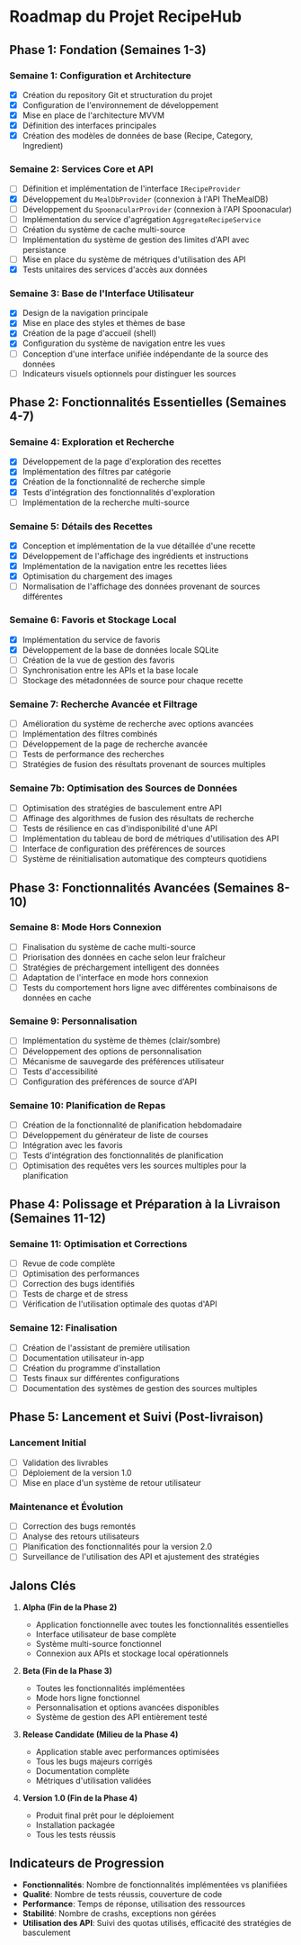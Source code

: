 # Roadmap du Projet RecipeHub

## Phase 1: Fondation (Semaines 1-3)

### Semaine 1: Configuration et Architecture
- [x] Création du repository Git et structuration du projet
- [x] Configuration de l'environnement de développement
- [x] Mise en place de l'architecture MVVM
- [x] Définition des interfaces principales
- [x] Création des modèles de données de base (Recipe, Category, Ingredient)

### Semaine 2: Services Core et API
- [ ] Définition et implémentation de l'interface `IRecipeProvider`
- [x] Développement du `MealDbProvider` (connexion à l'API TheMealDB)
- [ ] Développement du `SpoonacularProvider` (connexion à l'API Spoonacular)
- [ ] Implémentation du service d'agrégation `AggregateRecipeService`
- [ ] Création du système de cache multi-source
- [ ] Implémentation du système de gestion des limites d'API avec persistance
- [ ] Mise en place du système de métriques d'utilisation des API
- [x] Tests unitaires des services d'accès aux données

### Semaine 3: Base de l'Interface Utilisateur
- [x] Design de la navigation principale
- [x] Mise en place des styles et thèmes de base
- [x] Création de la page d'accueil (shell)
- [x] Configuration du système de navigation entre les vues
- [ ] Conception d'une interface unifiée indépendante de la source des données
- [ ] Indicateurs visuels optionnels pour distinguer les sources

## Phase 2: Fonctionnalités Essentielles (Semaines 4-7)

### Semaine 4: Exploration et Recherche
- [x] Développement de la page d'exploration des recettes
- [x] Implémentation des filtres par catégorie
- [x] Création de la fonctionnalité de recherche simple
- [x] Tests d'intégration des fonctionnalités d'exploration
- [ ] Implémentation de la recherche multi-source

### Semaine 5: Détails des Recettes
- [x] Conception et implémentation de la vue détaillée d'une recette
- [x] Développement de l'affichage des ingrédients et instructions
- [x] Implémentation de la navigation entre les recettes liées
- [x] Optimisation du chargement des images
- [ ] Normalisation de l'affichage des données provenant de sources différentes

### Semaine 6: Favoris et Stockage Local
- [x] Implémentation du service de favoris
- [x] Développement de la base de données locale SQLite
- [ ] Création de la vue de gestion des favoris
- [ ] Synchronisation entre les APIs et la base locale
- [ ] Stockage des métadonnées de source pour chaque recette

### Semaine 7: Recherche Avancée et Filtrage
- [ ] Amélioration du système de recherche avec options avancées
- [ ] Implémentation des filtres combinés
- [ ] Développement de la page de recherche avancée
- [ ] Tests de performance des recherches
- [ ] Stratégies de fusion des résultats provenant de sources multiples

### Semaine 7b: Optimisation des Sources de Données
- [ ] Optimisation des stratégies de basculement entre API
- [ ] Affinage des algorithmes de fusion des résultats de recherche
- [ ] Tests de résilience en cas d'indisponibilité d'une API
- [ ] Implémentation du tableau de bord de métriques d'utilisation des API
- [ ] Interface de configuration des préférences de sources
- [ ] Système de réinitialisation automatique des compteurs quotidiens

## Phase 3: Fonctionnalités Avancées (Semaines 8-10)

### Semaine 8: Mode Hors Connexion
- [ ] Finalisation du système de cache multi-source
- [ ] Priorisation des données en cache selon leur fraîcheur
- [ ] Stratégies de préchargement intelligent des données
- [ ] Adaptation de l'interface en mode hors connexion
- [ ] Tests du comportement hors ligne avec différentes combinaisons de données en cache

### Semaine 9: Personnalisation
- [ ] Implémentation du système de thèmes (clair/sombre)
- [ ] Développement des options de personnalisation
- [ ] Mécanisme de sauvegarde des préférences utilisateur
- [ ] Tests d'accessibilité
- [ ] Configuration des préférences de source d'API

### Semaine 10: Planification de Repas
- [ ] Création de la fonctionnalité de planification hebdomadaire
- [ ] Développement du générateur de liste de courses
- [ ] Intégration avec les favoris
- [ ] Tests d'intégration des fonctionnalités de planification
- [ ] Optimisation des requêtes vers les sources multiples pour la planification

## Phase 4: Polissage et Préparation à la Livraison (Semaines 11-12)

### Semaine 11: Optimisation et Corrections
- [ ] Revue de code complète
- [ ] Optimisation des performances
- [ ] Correction des bugs identifiés
- [ ] Tests de charge et de stress
- [ ] Vérification de l'utilisation optimale des quotas d'API

### Semaine 12: Finalisation
- [ ] Création de l'assistant de première utilisation
- [ ] Documentation utilisateur in-app
- [ ] Création du programme d'installation
- [ ] Tests finaux sur différentes configurations
- [ ] Documentation des systèmes de gestion des sources multiples

## Phase 5: Lancement et Suivi (Post-livraison)

### Lancement Initial
- [ ] Validation des livrables
- [ ] Déploiement de la version 1.0
- [ ] Mise en place d'un système de retour utilisateur

### Maintenance et Évolution
- [ ] Correction des bugs remontés
- [ ] Analyse des retours utilisateurs
- [ ] Planification des fonctionnalités pour la version 2.0
- [ ] Surveillance de l'utilisation des API et ajustement des stratégies

## Jalons Clés

1. **Alpha (Fin de la Phase 2)**
   - Application fonctionnelle avec toutes les fonctionnalités essentielles
   - Interface utilisateur de base complète
   - Système multi-source fonctionnel
   - Connexion aux APIs et stockage local opérationnels

2. **Beta (Fin de la Phase 3)**
   - Toutes les fonctionnalités implémentées
   - Mode hors ligne fonctionnel
   - Personnalisation et options avancées disponibles
   - Système de gestion des API entièrement testé

3. **Release Candidate (Milieu de la Phase 4)**
   - Application stable avec performances optimisées
   - Tous les bugs majeurs corrigés
   - Documentation complète
   - Métriques d'utilisation validées

4. **Version 1.0 (Fin de la Phase 4)**
   - Produit final prêt pour le déploiement
   - Installation packagée
   - Tous les tests réussis

## Indicateurs de Progression

- **Fonctionnalités**: Nombre de fonctionnalités implémentées vs planifiées
- **Qualité**: Nombre de tests réussis, couverture de code
- **Performance**: Temps de réponse, utilisation des ressources
- **Stabilité**: Nombre de crashs, exceptions non gérées
- **Utilisation des API**: Suivi des quotas utilisés, efficacité des stratégies de basculement